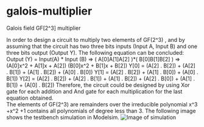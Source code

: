 # galois-multiplier
Galois field GF[2^3] multiplier

In order to design a circuit to multiply two elements of GF(2^3) , and by assuming that the circuit has two three bits inputs (Input A, Input B) and one three bits output (Output Y). The following equation can be concluded: Output (Y) = Input(A) * Input (B)  =>  (  A[0]A[1]A[2]  )*(  B[0]B[1]B[2] )  => (A[0]x^2 + A[1]x + A[2]) (B[0]x^2 + B[1]x + B[2]) Y[0] = (A[2] . B[2]) + (A[2] . B[1]) + (A[1] . B[2]) + (A[0] . B[0])  Y[1] = (A[2] . B[2]) + (A[1] . B[0]) + (A[0] . B[1])  Y[2] = (A[2] . B[2]) + (A[2] . B[1]) + (A[1] . B[2]) + (A[2] . B[0]) + (A[1] . B[1]) + (A[0] . B[2])   Therefore, the circuit could be designed by using Xor gate for each addition and And gate for each multiplication for the last equation obtained.  
The elements of GF(2^3) are remainders over the irreducible polynomial x^3 +x^2 +1 contains all polynomials of degree less than 3.
The following image shows the testbench simulation in Modelsim.
![Image of simulation](https://github.com/ks6n19/galois-multiplier/blob/master/galois_multiplier%20testbench.PNG)
